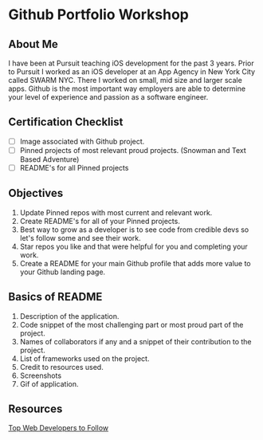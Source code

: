 # Github Portfolio Workshop

## About Me

I have been at Pursuit teaching iOS development for the past 3 years. Prior to Pursuit I worked as an iOS developer at an App Agency in New York City called SWARM NYC. There I worked on small, mid size and larger scale apps. Github is the most important way employers are able to determine your level of experience and passion as a software engineer.

## Certification Checklist 

- [ ] Image associated with Github project.
- [ ] Pinned projects of most relevant proud projects. (Snowman and Text Based Adventure)
- [ ] README's for all Pinned projects 

## Objectives 

1. Update Pinned repos with most current and relevant work. 
2. Create README's for all of your Pinned projects. 
3. Best way to grow as a developer is to see code from credible devs so let's follow some and see their work. 
4. Star repos you like and that were helpful for you and completing your work. 
5. Create a README for your main Github profile that adds more value to your Github landing page. 

## Basics of README 

1. Description of the application. 
2. Code snippet of the most challenging part or most proud part of the project. 
3. Names of collaborators if any and a snippet of their contribution to the project. 
4. List of frameworks used on the project. 
5. Credit to resources used. 
6. Screenshots 
7. Gif of application. 

## Resources 

[Top Web Developers to Follow]()
